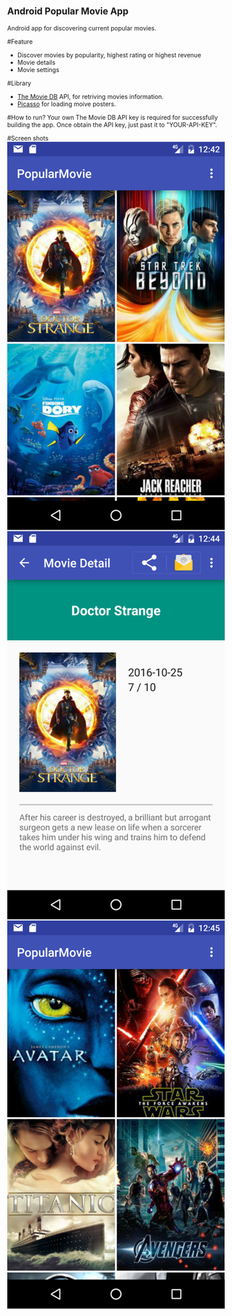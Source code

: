 ## Android Popular Movie App
Android app for discovering current popular movies.

#Feature
* Discover movies by popularity, highest rating or highest revenue
* Movie details
* Movie settings

#Library
* [The Movie DB](https://www.themoviedb.org/documentation/api) API, for retriving movies information.
* [Picasso](http://square.github.io/picasso/) for loading moive posters.

#How to run?
Your own The Movie DB API key is required for successfully building the app. Once obtain the API key, just past it to "YOUR-API-KEY".

#Screen shots
![popularity](app/src/main/res/drawable/Screenshot_popularMovie.png)
![movieDetail](app/src/main/res/drawable/screenshot_movieDetail.png)
![revenue](app/src/main/res/drawable/screenshot_revenue.png)


